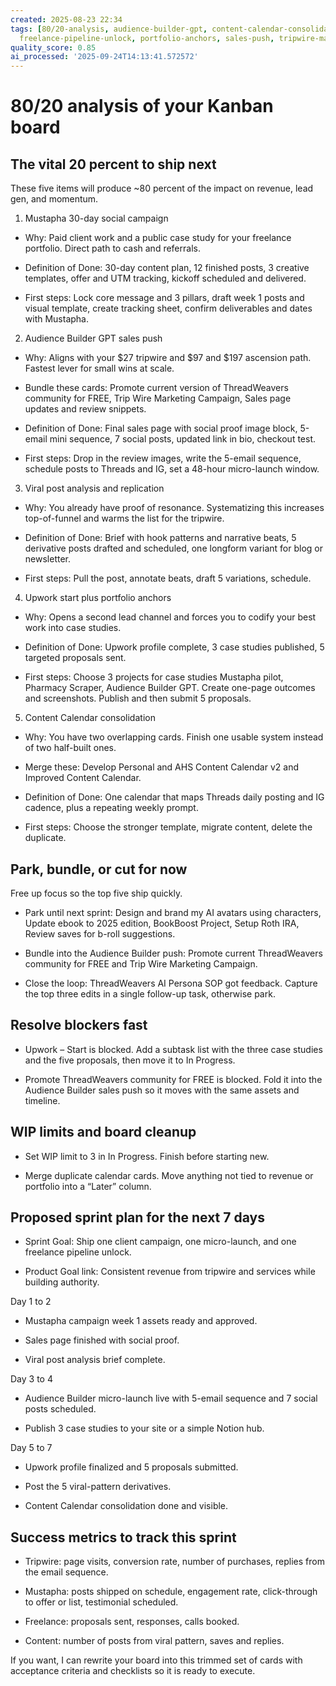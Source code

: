 ```yaml
---
created: 2025-08-23 22:34
tags: [80/20-analysis, audience-builder-gpt, content-calendar-consolidation, freelance-marketing,
  freelance-pipeline-unlock, portfolio-anchors, sales-push, tripwire-marketing]
quality_score: 0.85
ai_processed: '2025-09-24T14:13:41.572572'
---
```

# 80/20 analysis of your Kanban board

## The vital 20 percent to ship next

These five items will produce ~80 percent of the impact on revenue, lead gen, and momentum.

1. Mustapha 30-day social campaign
    

- Why: Paid client work and a public case study for your freelance portfolio. Direct path to cash and referrals.
    
- Definition of Done: 30-day content plan, 12 finished posts, 3 creative templates, offer and UTM tracking, kickoff scheduled and delivered.
    
- First steps: Lock core message and 3 pillars, draft week 1 posts and visual template, create tracking sheet, confirm deliverables and dates with Mustapha.
    

2. Audience Builder GPT sales push
    

- Why: Aligns with your $27 tripwire and $97 and $197 ascension path. Fastest lever for small wins at scale.
    
- Bundle these cards: Promote current version of ThreadWeavers community for FREE, Trip Wire Marketing Campaign, Sales page updates and review snippets.
    
- Definition of Done: Final sales page with social proof image block, 5-email mini sequence, 7 social posts, updated link in bio, checkout test.
    
- First steps: Drop in the review images, write the 5-email sequence, schedule posts to Threads and IG, set a 48-hour micro-launch window.
    

3. Viral post analysis and replication
    

- Why: You already have proof of resonance. Systematizing this increases top-of-funnel and warms the list for the tripwire.
    
- Definition of Done: Brief with hook patterns and narrative beats, 5 derivative posts drafted and scheduled, one longform variant for blog or newsletter.
    
- First steps: Pull the post, annotate beats, draft 5 variations, schedule.
    

4. Upwork start plus portfolio anchors
    

- Why: Opens a second lead channel and forces you to codify your best work into case studies.
    
- Definition of Done: Upwork profile complete, 3 case studies published, 5 targeted proposals sent.
    
- First steps: Choose 3 projects for case studies Mustapha pilot, Pharmacy Scraper, Audience Builder GPT. Create one-page outcomes and screenshots. Publish and then submit 5 proposals.
    

5. Content Calendar consolidation
    

- Why: You have two overlapping cards. Finish one usable system instead of two half-built ones.
    
- Merge these: Develop Personal and AHS Content Calendar v2 and Improved Content Calendar.
    
- Definition of Done: One calendar that maps Threads daily posting and IG cadence, plus a repeating weekly prompt.
    
- First steps: Choose the stronger template, migrate content, delete the duplicate.
    

## Park, bundle, or cut for now

Free up focus so the top five ship quickly.

- Park until next sprint: Design and brand my AI avatars using characters, Update ebook to 2025 edition, BookBoost Project, Setup Roth IRA, Review saves for b-roll suggestions.
    
- Bundle into the Audience Builder push: Promote current ThreadWeavers community for FREE and Trip Wire Marketing Campaign.
    
- Close the loop: ThreadWeavers AI Persona SOP got feedback. Capture the top three edits in a single follow-up task, otherwise park.
    

## Resolve blockers fast

- Upwork – Start is blocked. Add a subtask list with the three case studies and the five proposals, then move it to In Progress.
    
- Promote ThreadWeavers community for FREE is blocked. Fold it into the Audience Builder sales push so it moves with the same assets and timeline.
    

## WIP limits and board cleanup

- Set WIP limit to 3 in In Progress. Finish before starting new.
    
- Merge duplicate calendar cards. Move anything not tied to revenue or portfolio into a “Later” column.
    

## Proposed sprint plan for the next 7 days

- Sprint Goal: Ship one client campaign, one micro-launch, and one freelance pipeline unlock.
    
- Product Goal link: Consistent revenue from tripwire and services while building authority.
    

Day 1 to 2

- Mustapha campaign week 1 assets ready and approved.
    
- Sales page finished with social proof.
    
- Viral post analysis brief complete.
    

Day 3 to 4

- Audience Builder micro-launch live with 5-email sequence and 7 social posts scheduled.
    
- Publish 3 case studies to your site or a simple Notion hub.
    

Day 5 to 7

- Upwork profile finalized and 5 proposals submitted.
    
- Post the 5 viral-pattern derivatives.
    
- Content Calendar consolidation done and visible.
    

## Success metrics to track this sprint

- Tripwire: page visits, conversion rate, number of purchases, replies from the email sequence.
    
- Mustapha: posts shipped on schedule, engagement rate, click-through to offer or list, testimonial scheduled.
    
- Freelance: proposals sent, responses, calls booked.
    
- Content: number of posts from viral pattern, saves and replies.
    

If you want, I can rewrite your board into this trimmed set of cards with acceptance criteria and checklists so it is ready to execute.